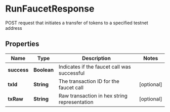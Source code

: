 

# RunFaucetResponse

POST request that initiates a transfer of tokens to a specified testnet address

## Properties

Name | Type | Description | Notes
------------ | ------------- | ------------- | -------------
**success** | **Boolean** | Indicates if the faucet call was successful | 
**txId** | **String** | The transaction ID for the faucet call |  [optional]
**txRaw** | **String** | Raw transaction in hex string representation |  [optional]



